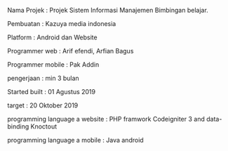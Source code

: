 Nama Projek : Projek Sistem Informasi Manajemen Bimbingan belajar. 

Pembuatan : Kazuya media indonesia 

Platform : Android dan Website 

Programmer web : Arif efendi, Arfian Bagus

Programmer mobile : Pak Addin 

pengerjaan : min 3 bulan 

Started built : 01 Agustus 2019 

target : 20 Oktober 2019

programming language a website : PHP framwork Codeigniter 3 and data-binding Knoctout

programming language a mobile : Java android